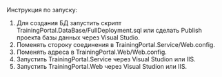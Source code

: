 Инструкция по запуску:

1) Для создания БД запустить скрипт TrainingPortal.DataBase/FullDeployment.sql или сделать Publish проекта базы данных через Visual Studio.
2) Поменять стороку соединения в TrainingPortal.Service/Web.config.
3) Поменять адреса в TrainingPortal.Web/Web.config.
4) Запустить TrainingPortal.Service через Visual Studion или IIS.
5) Запустить TrainingPortal.Web через Visual Studion или IIS.